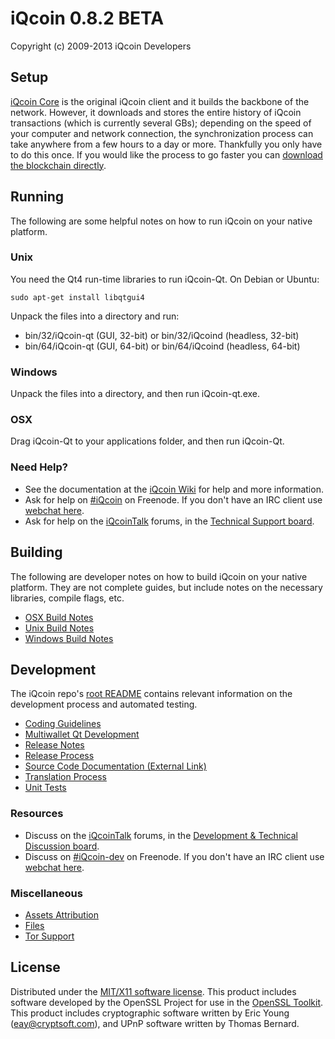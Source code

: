 iQcoin 0.8.2 BETA 
====================

Copyright (c) 2009-2013 iQcoin Developers


Setup
---------------------
[iQcoin Core](http://iQcoin.org/en/download) is the original iQcoin client and it builds the backbone of the network. However, it downloads and stores the entire history of iQcoin transactions (which is currently several GBs); depending on the speed of your computer and network connection, the synchronization process can take anywhere from a few hours to a day or more. Thankfully you only have to do this once. If you would like the process to go faster you can [download the blockchain directly](https://iQcointalk.org/index.php?topic=145386.0).

Running
---------------------
The following are some helpful notes on how to run iQcoin on your native platform. 

### Unix

You need the Qt4 run-time libraries to run iQcoin-Qt. On Debian or Ubuntu:

	sudo apt-get install libqtgui4

Unpack the files into a directory and run:

- bin/32/iQcoin-qt (GUI, 32-bit) or bin/32/iQcoind (headless, 32-bit)
- bin/64/iQcoin-qt (GUI, 64-bit) or bin/64/iQcoind (headless, 64-bit)



### Windows

Unpack the files into a directory, and then run iQcoin-qt.exe.

### OSX

Drag iQcoin-Qt to your applications folder, and then run iQcoin-Qt.

### Need Help?

* See the documentation at the [iQcoin Wiki](https://en.iQcoin.it/wiki/Main_Page)
for help and more information.
* Ask for help on [#iQcoin](http://webchat.freenode.net?channels=iQcoin) on Freenode. If you don't have an IRC client use [webchat here](http://webchat.freenode.net?channels=iQcoin).
* Ask for help on the [iQcoinTalk](https://iQcointalk.org/) forums, in the [Technical Support board](https://iQcointalk.org/index.php?board=4.0).

Building
---------------------
The following are developer notes on how to build iQcoin on your native platform. They are not complete guides, but include notes on the necessary libraries, compile flags, etc.

- [OSX Build Notes](build-osx.md)
- [Unix Build Notes](build-unix.md)
- [Windows Build Notes](build-msw.md)

Development
---------------------
The iQcoin repo's [root README](https://github.com/iQcoin/iQcoin/blob/master/README.md) contains relevant information on the development process and automated testing.

- [Coding Guidelines](coding.md)
- [Multiwallet Qt Development](multiwallet-qt.md)
- [Release Notes](release-notes.md)
- [Release Process](release-process.md)
- [Source Code Documentation (External Link)](https://dev.visucore.com/iQcoin/doxygen/)
- [Translation Process](translation_process.md)
- [Unit Tests](unit-tests.md)

### Resources
* Discuss on the [iQcoinTalk](https://iQcointalk.org/) forums, in the [Development & Technical Discussion board](https://iQcointalk.org/index.php?board=6.0).
* Discuss on [#iQcoin-dev](http://webchat.freenode.net/?channels=iQcoin) on Freenode. If you don't have an IRC client use [webchat here](http://webchat.freenode.net/?channels=iQcoin-dev).

### Miscellaneous
- [Assets Attribution](assets-attribution.md)
- [Files](files.md)
- [Tor Support](tor.md)

License
---------------------
Distributed under the [MIT/X11 software license](http://www.opensource.org/licenses/mit-license.php).
This product includes software developed by the OpenSSL Project for use in the [OpenSSL Toolkit](http://www.openssl.org/). This product includes
cryptographic software written by Eric Young ([eay@cryptsoft.com](mailto:eay@cryptsoft.com)), and UPnP software written by Thomas Bernard.
